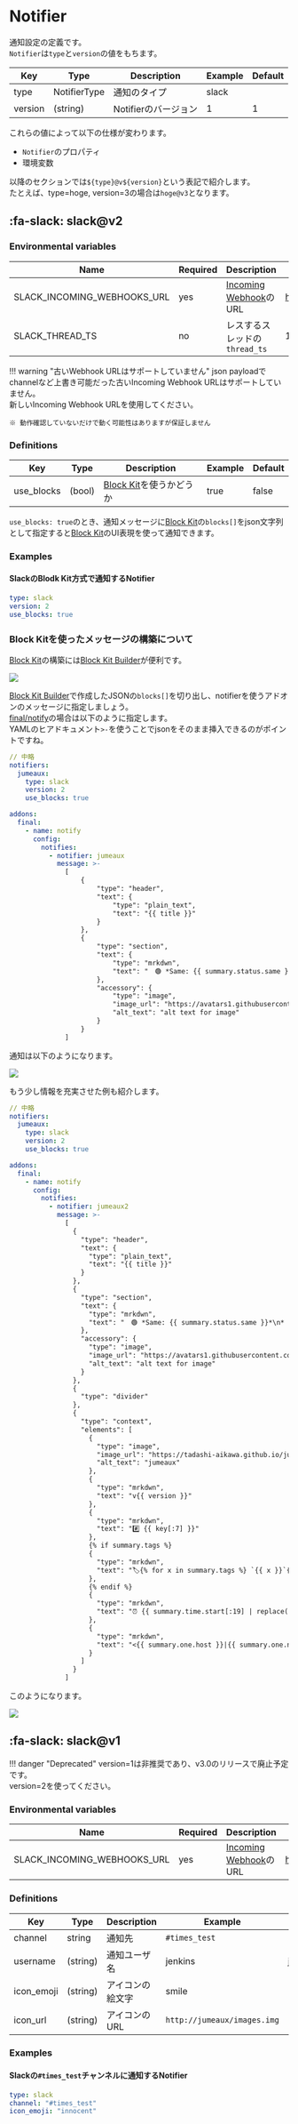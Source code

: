 Notifier
========

通知設定の定義です。  
`Notifier`は`type`と`version`の値をもちます。

| Key     | Type         | Description          | Example | Default |
| ------- | ------------ | -------------------- | ------- | ------- |
| type    | NotifierType | 通知のタイプ         | slack   |         |
| version | (string)     | Notifierのバージョン | 1       | 1       |

これらの値によって以下の仕様が変わります。

* `Notifier`のプロパティ
* 環境変数

以降のセクションでは`${type}@v${version}`という表記で紹介します。  
たとえば、type=hoge, version=3の場合は`hoge@v3`となります。


:fa-slack: slack@v2
-------------------

### Environmental variables

| Name                        | Required | Description                   | Example                               |
| --------------------------- | -------- | ----------------------------- | ------------------------------------- |
| SLACK_INCOMING_WEBHOOKS_URL | yes      | [Incoming Webhook]のURL       | https://hooks.slack.com/services/xx.. |
| SLACK_THREAD_TS             | no       | レスするスレッドの`thread_ts` | 1605793970.186200                     |

!!! warning "古いWebhook URLはサポートしていません"
    json payloadでchannelなど上書き可能だった古いIncoming Webhook URLはサポートしていません。  
    新しいIncoming Webhook URLを使用してください。
    
    ※ 動作確認していないだけで動く可能性はありますが保証しません

### Definitions

| Key        | Type   | Description             | Example | Default |
| ---------- | ------ | ----------------------- | ------- | ------- |
| use_blocks | (bool) | [Block Kit]を使うかどうか | true    | false   |

`use_blocks: true`のとき、通知メッセージに[Block Kit]の`blocks[]`をjson文字列として指定すると[Block Kit]のUI表現を使って通知できます。

### Examples

#### SlackのBlodk Kit方式で通知するNotifier

```yaml
type: slack
version: 2
use_blocks: true
```


### Block Kitを使ったメッセージの構築について

[Block Kit]の構築には[Block Kit Builder]が便利です。

![](resources/dd951f62.jpeg)

[Block Kit Builder]で作成したJSONの`blocks[]`を切り出し、notifierを使うアドオンのメッセージに指定しましょう。  
[final/notify]の場合は以下のように指定します。  
YAMLのヒアドキュメント`>-`を使うことでjsonをそのまま挿入できるのがポイントですね。

```yaml
// 中略
notifiers:
  jumeaux:
    type: slack
    version: 2
    use_blocks: true

addons:
  final:
    - name: notify
      config:
        notifies:
          - notifier: jumeaux
            message: >-
              [
                  {
                      "type": "header",
                      "text": {
                          "type": "plain_text",
                          "text": "{{ title }}"
                      }
                  },
                  {
                      "type": "section",
                      "text": {
                          "type": "mrkdwn",
                          "text": "　🟢 *Same: {{ summary.status.same }}*\n*　🟣 Diff: {{ summary.status.different }}*\n*　🟠 Fail: {{ summary.status.failure }}*"
                      },
                      "accessory": {
                          "type": "image",
                          "image_url": "https://avatars1.githubusercontent.com/u/9500018?s=160&v=4",
                          "alt_text": "alt text for image"
                      }
                  }
              ]
```

通知は以下のようになります。

![](resources/dda8d983.jpeg)

もう少し情報を充実させた例も紹介します。

```yaml
// 中略
notifiers:
  jumeaux:
    type: slack
    version: 2
    use_blocks: true

addons:
  final:
    - name: notify
      config:
        notifies:
          - notifier: jumeaux2
            message: >-
              [
                {
                  "type": "header",
                  "text": {
                    "type": "plain_text",
                    "text": "{{ title }}"
                  }
                },
                {
                  "type": "section",
                  "text": {
                    "type": "mrkdwn",
                    "text": "　🟢 *Same: {{ summary.status.same }}*\n*　🟣 Diff: {{ summary.status.different }}*\n*　🟠 Fail: {{ summary.status.failure }}*"
                  },
                  "accessory": {
                    "type": "image",
                    "image_url": "https://avatars1.githubusercontent.com/u/9500018?s=160&v=4",
                    "alt_text": "alt text for image"
                  }
                },
                {
                  "type": "divider"
                },
                {
                  "type": "context",
                  "elements": [
                    {
                      "type": "image",
                      "image_url": "https://tadashi-aikawa.github.io/jumeaux/img/logo-large.png",
                      "alt_text": "jumeaux"
                    },
                    {
                      "type": "mrkdwn",
                      "text": "v{{ version }}"
                    },
                    {
                      "type": "mrkdwn",
                      "text": "#️⃣ {{ key[:7] }}"
                    },
                    {% if summary.tags %}
                    {
                      "type": "mrkdwn",
                      "text": "🏷️️{% for x in summary.tags %} `{{ x }}`{% endfor %}"
                    },
                    {% endif %}
                    {
                      "type": "mrkdwn",
                      "text": "⏰ {{ summary.time.start[:19] | replace('T', ' ') }} ～ {{ summary.time.end[:19] | replace('T', ' ') }} ({{ summary.time.elapsed_sec }}秒)"
                    },
                    {
                      "type": "mrkdwn",
                      "text": "<{{ summary.one.host }}|{{ summary.one.name }}> 👈 🤖 👉 <{{ summary.other.host }}|{{ summary.other.name }}>"
                    }
                  ]
                }
              ]
```

このようになります。

![](resources/d658b0a0.jpeg)



:fa-slack: slack@v1
-------------------

!!! danger "Deprecated"
    version=1は非推奨であり、v3.0のリリースで廃止予定です。  
    version=2を使ってください。

### Environmental variables

| Name                        | Required | Description             | Example                               |
| --------------------------- | -------- | ----------------------- | ------------------------------------- |
| SLACK_INCOMING_WEBHOOKS_URL | yes      | [Incoming Webhook]のURL | https://hooks.slack.com/services/xx.. |


### Definitions

| Key        | Type                          | Description          | Example                     | Default |
| ---------- | ----------------------------- | -------------------- | --------------------------- | ------- |
| channel    | string                        | 通知先               | `#times_test`               |         |
| username   | (string)                      | 通知ユーザ名         | jenkins                     | jumeaux |
| icon_emoji | (string)                      | アイコンの絵文字     | smile                       |         |
| icon_url   | (string)                      | アイコンのURL        | `http://jumeaux/images.img` |         |

### Examples

#### Slackの`#times_test`チャンネルに通知するNotifier

```yaml
type: slack
channel: "#times_test"
icon_emoji: "innocent"
```

[Incoming webhook]: https://api.slack.com/incoming-webhooks
[Block Kit]: https://api.slack.com/block-kit
[Block Kit Builder]: https://app.slack.com/block-kit-builder
[final/notify]: ../../addons/final#notify
